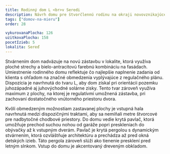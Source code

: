 ```yaml
---
title: Rodinný dom L <br>v Seredi
description: Návrh domu pre štvorčlennú rodinu na okraji novovznikajúcej mestskej štvrte. Rohový pozemok je zložito zaregulovaný - jednak vzdialenosťou výstavby od cesty prvej triedy, jednak ochrannými pásmami sietí, ktoré zásobujú celú lokalitu. Návrh sa musel vysporiadať s týmito komplikovanými požiadavkami a reagovať atypickým tvarom domu aj umiestnením vstupu.
tags: ["domov-na-mieru"]
order: 28

vykurovanaPlocha: 126
uzitkovaPlocha: 158
pocetIzieb: 5
lokalita: Sereď
---
```


Stvárnením dom nadväzuje na novú zástavbu v lokalite, ktorá využíva ploché strechy a bielo-antracitovú farebnú kombináciu na fasádach. Umiestnenie rodinného domu reflektuje čo najlepšie naplnenie zadania od klienta s ohľadom na značné obmedzenia vyplývajúce z regulačného plánu. Dispozícia je navrhnutá do tvaru L, aby dom získal pri orientácii pozemku juhozápadné aj juhovýchodné solárne zisky. Tento tvar zároveň využíva maximum z plochy, na ktorej je regulatívmi umožnená zástavba, pri zachovaní dostatočného vnútorného priestoru dvora.

Kvôli obmedzeným možnostiam zastavanej plochy je vstupná hala navrhnutá medzi dispozičnými traktami, aby sa nemíňali metre štvorcové pre nadbytočné chodbové priestory. Do domu vedie krytá pavlač, ktorá umožňuje prechod suchou nohou od garáže popri preskleniach do obývačky až k vstupným dverám. Pavlač je krytá pergolou s dynamickým stvárnením, ktorá ozvláštňuje architektúru a prechádza až pred okná detských izieb. Táto pergola zároveň slúži ako tienenie presklení pred letným slnkom. Vstup do domu je akcentovaný dreveným obkladom.


